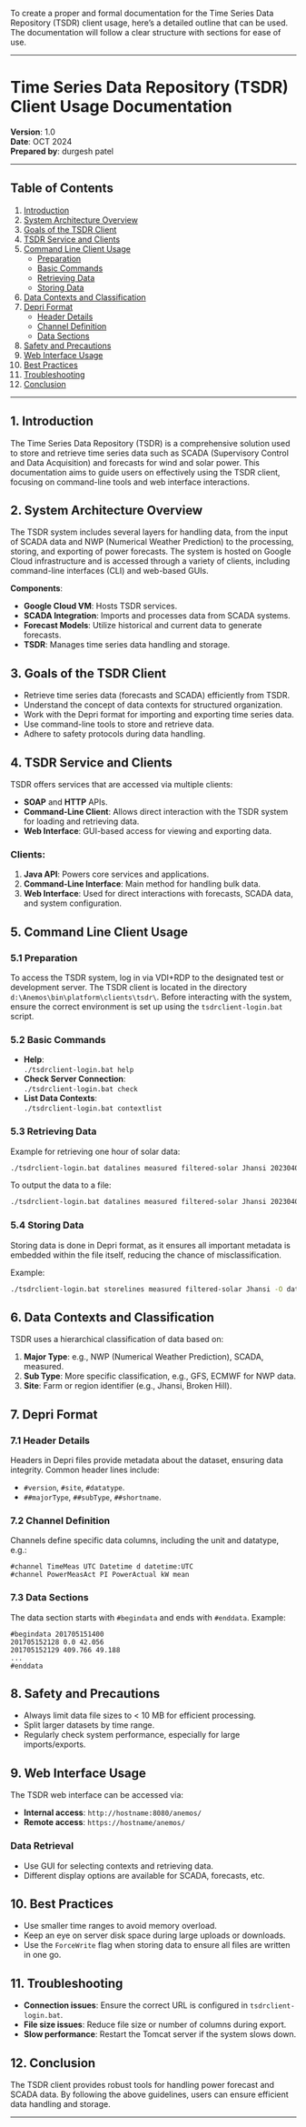 To create a proper and formal documentation for the Time Series Data Repository (TSDR) client usage, here’s a detailed outline that can be used. The documentation will follow a clear structure with sections for ease of use.

---

# **Time Series Data Repository (TSDR) Client Usage Documentation**

**Version**: 1.0  
**Date**: OCT 2024  
**Prepared by**:  durgesh patel

---

## **Table of Contents**

1. [Introduction](#introduction)  
2. [System Architecture Overview](#system-architecture-overview)  
3. [Goals of the TSDR Client](#goals-of-the-tsdr-client)  
4. [TSDR Service and Clients](#tsdr-service-and-clients)  
5. [Command Line Client Usage](#command-line-client-usage)  
    - [Preparation](#preparation)  
    - [Basic Commands](#basic-commands)  
    - [Retrieving Data](#retrieving-data)  
    - [Storing Data](#storing-data)
6. [Data Contexts and Classification](#data-contexts-and-classification)  
7. [Depri Format](#depri-format)  
    - [Header Details](#header-details)  
    - [Channel Definition](#channel-definition)  
    - [Data Sections](#data-sections)
8. [Safety and Precautions](#safety-and-precautions)  
9. [Web Interface Usage](#web-interface-usage)  
10. [Best Practices](#best-practices)  
11. [Troubleshooting](#troubleshooting)  
12. [Conclusion](#conclusion)

---

## **1. Introduction**  
The Time Series Data Repository (TSDR) is a comprehensive solution used to store and retrieve time series data such as SCADA (Supervisory Control and Data Acquisition) and forecasts for wind and solar power. This documentation aims to guide users on effectively using the TSDR client, focusing on command-line tools and web interface interactions.

## **2. System Architecture Overview**  
The TSDR system includes several layers for handling data, from the input of SCADA data and NWP (Numerical Weather Prediction) to the processing, storing, and exporting of power forecasts. The system is hosted on Google Cloud infrastructure and is accessed through a variety of clients, including command-line interfaces (CLI) and web-based GUIs.

**Components**:
- **Google Cloud VM**: Hosts TSDR services.
- **SCADA Integration**: Imports and processes data from SCADA systems.
- **Forecast Models**: Utilize historical and current data to generate forecasts.
- **TSDR**: Manages time series data handling and storage.

## **3. Goals of the TSDR Client**  
- Retrieve time series data (forecasts and SCADA) efficiently from TSDR.
- Understand the concept of data contexts for structured organization.
- Work with the Depri format for importing and exporting time series data.
- Use command-line tools to store and retrieve data.
- Adhere to safety protocols during data handling.

## **4. TSDR Service and Clients**  
TSDR offers services that are accessed via multiple clients:
- **SOAP** and **HTTP** APIs.
- **Command-Line Client**: Allows direct interaction with the TSDR system for loading and retrieving data.
- **Web Interface**: GUI-based access for viewing and exporting data.

### Clients:
1. **Java API**: Powers core services and applications.
2. **Command-Line Interface**: Main method for handling bulk data.
3. **Web Interface**: Used for direct interactions with forecasts, SCADA data, and system configuration.

## **5. Command Line Client Usage**

### **5.1 Preparation**  
To access the TSDR system, log in via VDI+RDP to the designated test or development server. The TSDR client is located in the directory `d:\Anemos\bin\platform\clients\tsdr\`. Before interacting with the system, ensure the correct environment is set up using the `tsdrclient-login.bat` script.

### **5.2 Basic Commands**
- **Help**:  
  `./tsdrclient-login.bat help`
- **Check Server Connection**:  
  `./tsdrclient-login.bat check`
- **List Data Contexts**:  
  `./tsdrclient-login.bat contextlist`

### **5.3 Retrieving Data**  
Example for retrieving one hour of solar data:
```bash
./tsdrclient-login.bat datalines measured filtered-solar Jhansi 20230401 20230401-0100
```
To output the data to a file:
```bash
./tsdrclient-login.bat datalines measured filtered-solar Jhansi 20230401 20230401-0100 -O data/output.tsv
```

### **5.4 Storing Data**  
Storing data is done in Depri format, as it ensures all important metadata is embedded within the file itself, reducing the chance of misclassification.

Example:
```bash
./tsdrclient-login.bat storelines measured filtered-solar Jhansi -O data/output.dep
```

## **6. Data Contexts and Classification**  
TSDR uses a hierarchical classification of data based on:
1. **Major Type**: e.g., NWP (Numerical Weather Prediction), SCADA, measured.
2. **Sub Type**: More specific classification, e.g., GFS, ECMWF for NWP data.
3. **Site**: Farm or region identifier (e.g., Jhansi, Broken Hill).

## **7. Depri Format**

### **7.1 Header Details**  
Headers in Depri files provide metadata about the dataset, ensuring data integrity. Common header lines include:
- `#version`, `#site`, `#datatype`.
- `##majorType`, `##subType`, `##shortname`.

### **7.2 Channel Definition**  
Channels define specific data columns, including the unit and datatype, e.g.:
```plaintext
#channel TimeMeas UTC Datetime d datetime:UTC
#channel PowerMeasAct PI PowerActual kW mean
```

### **7.3 Data Sections**  
The data section starts with `#begindata` and ends with `#enddata`. Example:
```plaintext
#begindata 201705151400
201705152128 0.0 42.056 
201705152129 409.766 49.188
...
#enddata
```

## **8. Safety and Precautions**
- Always limit data file sizes to < 10 MB for efficient processing.
- Split larger datasets by time range.
- Regularly check system performance, especially for large imports/exports.

## **9. Web Interface Usage**  
The TSDR web interface can be accessed via:
- **Internal access**: `http://hostname:8080/anemos/`
- **Remote access**: `https://hostname/anemos/`

### **Data Retrieval**  
- Use GUI for selecting contexts and retrieving data.  
- Different display options are available for SCADA, forecasts, etc.

## **10. Best Practices**
- Use smaller time ranges to avoid memory overload.
- Keep an eye on server disk space during large uploads or downloads.
- Use the `ForceWrite` flag when storing data to ensure all files are written in one go.

## **11. Troubleshooting**
- **Connection issues**: Ensure the correct URL is configured in `tsdrclient-login.bat`.
- **File size issues**: Reduce file size or number of columns during export.
- **Slow performance**: Restart the Tomcat server if the system slows down.

## **12. Conclusion**
The TSDR client provides robust tools for handling power forecast and SCADA data. By following the above guidelines, users can ensure efficient data handling and storage.

---
